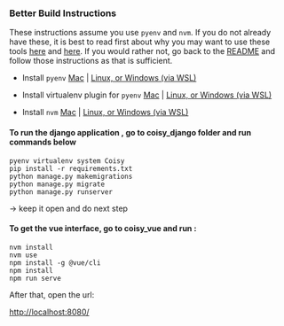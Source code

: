 ### Better Build Instructions
These instructions assume you use `pyenv` and `nvm`.
If you do not already have these, it is best to read first about why you may want to use these tools 
[here](https://realpython.com/intro-to-pyenv/#why-use-pyenv) 
and [here](https://dev.to/melvnl/why-you-should-use-nvm-node-version-manager-and-how-to-install-it-52oh).
If you would rather not, go back to the [README](/) and follow those instructions as that is sufficient.

- Install `pyenv` [Mac](https://github.com/pyenv/pyenv#homebrew-in-macos)
	| [Linux, or Windows (via WSL)](https://github.com/pyenv/pyenv-installer)
	
- Install virtualenv plugin for `pyenv` [Mac](https://formulae.brew.sh/formula/pyenv-virtualenv)
	| [Linux, or Windows (via WSL)](https://github.com/pyenv/pyenv-virtualenv)
	
- Install `nvm` [Mac](https://formulae.brew.sh/formula/nvm#default)
	| [Linux, or Windows (via WSL)](https://github.com/nvm-sh/nvm#installing-and-updating)

#### To run the django application , go to coisy_django folder and run commands below
`pyenv virtualenv system Coisy`
<br>`pip install -r requirements.txt`
<br>`python manage.py makemigrations`
<br>`python manage.py migrate`
<br>`python manage.py runserver`

-> keep it open and do next step


#### To get the vue interface, go to coisy_vue and run :
`nvm install`
<br>`nvm use`
<br>`npm install -g @vue/cli`
<br>`npm install`
<br>`npm run serve`

After that, open the url:

[http://localhost:8080/](http://localhost:8080/)
